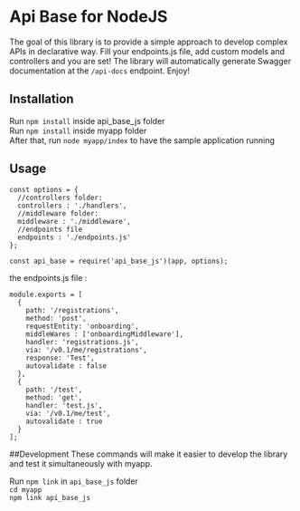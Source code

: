 # Api Base for NodeJS

The goal of this library is to provide a simple approach to develop complex APIs in declarative way.
Fill your endpoints.js file, add custom models and controllers and you are set! The library will automatically 
generate Swagger documentation at the `/api-docs` endpoint. Enjoy!

## Installation

Run `npm install` inside api_base_js folder   
Run `npm install` inside myapp folder   
After that, run `node myapp/index` to have the sample application running  

## Usage

```
const options = {
  //controllers folder:
  controllers : './handlers',
  //middleware folder:
  middleware : './middleware',
  //endpoints file
  endpoints : './endpoints.js'
};

const api_base = require('api_base_js')(app, options);

```

the endpoints.js file :

```
module.exports = [
  {
    path: '/registrations',
    method: 'post',
    requestEntity: 'onboarding',
    middleWares : ['onboardingMiddleware'],
    handler: 'registrations.js',
    via: '/v0.1/me/registrations',
    response: 'Test',
    autovalidate : false
  },
  {
    path: '/test',
    method: 'get',
    handler: 'test.js',
    via: '/v0.1/me/test',
    autovalidate : true
  }
];

```


##Development
These commands will make it easier to develop the library and test it simultaneously with myapp.

Run `npm link` in `api_base_js` folder   
`cd myapp`   
`npm link api_base_js`   




